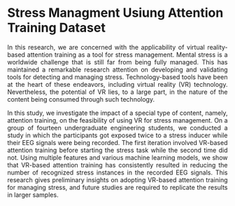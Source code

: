 # Stress Managment Usiung Attention Training Dataset

 <div align="justify"> 
In this research, we are concerned with the applicability of virtual reality-based attention training as a tool for stress management. Mental stress is a worldwide challenge that is still far from being fully
managed. This has maintained a remarkable research attention on developing and validating tools for detecting and managing stress. Technology-based tools have been at the heart of these endeavors, including virtual
reality (VR) technology. Nevertheless, the potential of VR lies, to a large part, in the nature of the content being consumed through such technology. 

In this study, we investigate the impact of a special type of content, namely, attention training, on the feasibility of using VR for stress management. On a group of fourteen undergraduate engineering students, we conducted a study in which the participants got exposed twice to a stress inducer while their EEG signals were being recorded. The first iteration involved VR-based attention training before starting the stress task while the second time did not. Using multiple features and various machine learning models, we show that VR-based attention training has consistently resulted in reducing the number of recognized stress instances in the recorded EEG signals. This research gives preliminary insights on adopting VR-based attention training for managing stress, and future studies are required to replicate the results in larger samples.
</div>
